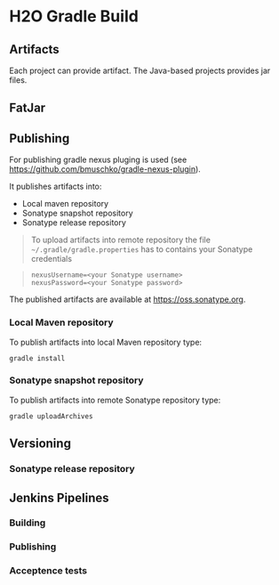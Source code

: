 # H2O Gradle Build

## Artifacts
Each project can provide artifact.
The Java-based projects provides jar files.

## FatJar


## Publishing
For publishing gradle nexus pluging is used (see
https://github.com/bmuschko/gradle-nexus-plugin).

It publishes artifacts into:

  * Local maven repository
  * Sonatype snapshot repository
  * Sonatype release repository

> To upload artifacts into remote repository the file `~/.gradle/gradle.properties` has to contains your Sonatype credentials
>

>     nexusUsername=<your Sonatype username>
>     nexusPassword=<your Sonatype password>
>

The published artifacts are available at https://oss.sonatype.org.

### Local Maven repository
To publish artifacts into local Maven repository type:

```
gradle install
```

### Sonatype snapshot repository
To publish artifacts into remote Sonatype repository type:
```
gradle uploadArchives
```

## Versioning

### Sonatype release repository

## Jenkins Pipelines

### Building

### Publishing

### Acceptence tests

